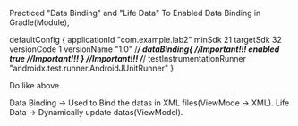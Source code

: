 Practiced "Data Binding" and "Life Data"
To Enabled Data Binding in Gradle(Module),

 defaultConfig {
        applicationId "com.example.lab2"
        minSdk 21
        targetSdk 32
        versionCode 1
        versionName "1.0"
        /*******************/
        dataBinding{        //Important!!!
            enabled true    //Important!!!
        }                   //Important!!!
        /*******************/
        testInstrumentationRunner "androidx.test.runner.AndroidJUnitRunner"
    }
    
Do like above.

Data Binding -> Used to Bind the datas in XML files(ViewMode -> XML).
Life Data -> Dynamically update datas(ViewModel).
